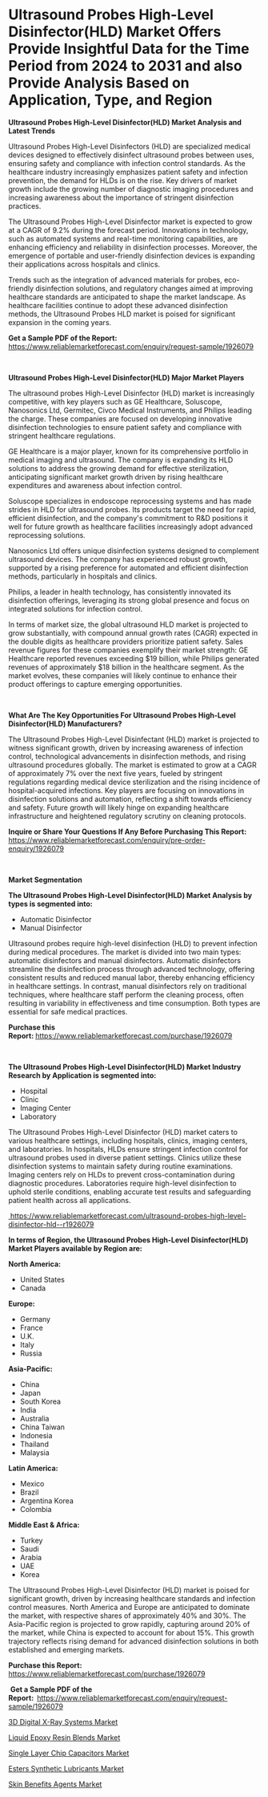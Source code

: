 <p><h1>Ultrasound Probes High-Level Disinfector(HLD) Market Offers Provide Insightful Data for the Time Period from 2024 to 2031 and also Provide Analysis Based on Application, Type, and Region</h1></p><p><strong>Ultrasound Probes High-Level Disinfector(HLD) Market Analysis and Latest Trends</strong></p>
<p><p>Ultrasound Probes High-Level Disinfectors (HLD) are specialized medical devices designed to effectively disinfect ultrasound probes between uses, ensuring safety and compliance with infection control standards. As the healthcare industry increasingly emphasizes patient safety and infection prevention, the demand for HLDs is on the rise. Key drivers of market growth include the growing number of diagnostic imaging procedures and increasing awareness about the importance of stringent disinfection practices.</p><p>The Ultrasound Probes High-Level Disinfector market is expected to grow at a CAGR of 9.2% during the forecast period. Innovations in technology, such as automated systems and real-time monitoring capabilities, are enhancing efficiency and reliability in disinfection processes. Moreover, the emergence of portable and user-friendly disinfection devices is expanding their applications across hospitals and clinics. </p><p>Trends such as the integration of advanced materials for probes, eco-friendly disinfection solutions, and regulatory changes aimed at improving healthcare standards are anticipated to shape the market landscape. As healthcare facilities continue to adopt these advanced disinfection methods, the Ultrasound Probes HLD market is poised for significant expansion in the coming years.</p></p>
<p><strong>Get a Sample PDF of the Report:&nbsp;</strong> <a href="https://www.reliablemarketforecast.com/enquiry/request-sample/1926079?utm_campaign=1771&utm_medium=2&utm_source=Github&utm_content=ia&utm_term=25102024&utm_id=ultrasound-probes-high-level-disinfectorhld">https://www.reliablemarketforecast.com/enquiry/request-sample/1926079</a></p>
<p>&nbsp;</p>
<p><strong>Ultrasound Probes High-Level Disinfector(HLD) Major Market Players</strong></p>
<p><p>The ultrasound probes High-Level Disinfector (HLD) market is increasingly competitive, with key players such as GE Healthcare, Soluscope, Nanosonics Ltd, Germitec, Civco Medical Instruments, and Philips leading the charge. These companies are focused on developing innovative disinfection technologies to ensure patient safety and compliance with stringent healthcare regulations.</p><p>GE Healthcare is a major player, known for its comprehensive portfolio in medical imaging and ultrasound. The company is expanding its HLD solutions to address the growing demand for effective sterilization, anticipating significant market growth driven by rising healthcare expenditures and awareness about infection control.</p><p>Soluscope specializes in endoscope reprocessing systems and has made strides in HLD for ultrasound probes. Its products target the need for rapid, efficient disinfection, and the company's commitment to R&D positions it well for future growth as healthcare facilities increasingly adopt advanced reprocessing solutions.</p><p>Nanosonics Ltd offers unique disinfection systems designed to complement ultrasound devices. The company has experienced robust growth, supported by a rising preference for automated and efficient disinfection methods, particularly in hospitals and clinics. </p><p>Philips, a leader in health technology, has consistently innovated its disinfection offerings, leveraging its strong global presence and focus on integrated solutions for infection control. </p><p>In terms of market size, the global ultrasound HLD market is projected to grow substantially, with compound annual growth rates (CAGR) expected in the double digits as healthcare providers prioritize patient safety. Sales revenue figures for these companies exemplify their market strength: GE Healthcare reported revenues exceeding $19 billion, while Philips generated revenues of approximately $18 billion in the healthcare segment. As the market evolves, these companies will likely continue to enhance their product offerings to capture emerging opportunities.</p></p>
<p>&nbsp;</p>
<p><strong>What Are The Key Opportunities For Ultrasound Probes High-Level Disinfector(HLD) Manufacturers?</strong></p>
<p><p>The Ultrasound Probes High-Level Disinfectant (HLD) market is projected to witness significant growth, driven by increasing awareness of infection control, technological advancements in disinfection methods, and rising ultrasound procedures globally. The market is estimated to grow at a CAGR of approximately 7% over the next five years, fueled by stringent regulations regarding medical device sterilization and the rising incidence of hospital-acquired infections. Key players are focusing on innovations in disinfection solutions and automation, reflecting a shift towards efficiency and safety. Future growth will likely hinge on expanding healthcare infrastructure and heightened regulatory scrutiny on cleaning protocols.</p></p>
<p><strong>Inquire or Share Your Questions If Any Before Purchasing This Report:</strong> <a href="https://www.reliablemarketforecast.com/enquiry/pre-order-enquiry/1926079?utm_campaign=1771&utm_medium=2&utm_source=Github&utm_content=ia&utm_term=25102024&utm_id=ultrasound-probes-high-level-disinfectorhld">https://www.reliablemarketforecast.com/enquiry/pre-order-enquiry/1926079</a></p>
<p>&nbsp;</p>
<p><strong>Market Segmentation</strong></p>
<p><strong>The Ultrasound Probes High-Level Disinfector(HLD) Market Analysis by types is segmented into:</strong></p>
<p><ul><li>Automatic Disinfector</li><li>Manual Disinfector</li></ul></p>
<p><p>Ultrasound probes require high-level disinfection (HLD) to prevent infection during medical procedures. The market is divided into two main types: automatic disinfectors and manual disinfectors. Automatic disinfectors streamline the disinfection process through advanced technology, offering consistent results and reduced manual labor, thereby enhancing efficiency in healthcare settings. In contrast, manual disinfectors rely on traditional techniques, where healthcare staff perform the cleaning process, often resulting in variability in effectiveness and time consumption. Both types are essential for safe medical practices.</p></p>
<p><strong>Purchase this Report:&nbsp;</strong><a href="https://www.reliablemarketforecast.com/purchase/1926079?utm_campaign=1771&utm_medium=2&utm_source=Github&utm_content=ia&utm_term=25102024&utm_id=ultrasound-probes-high-level-disinfectorhld">https://www.reliablemarketforecast.com/purchase/1926079</a></p>
<p>&nbsp;</p>
<p><strong>The Ultrasound Probes High-Level Disinfector(HLD) Market Industry Research by Application is segmented into:</strong></p>
<p><ul><li>Hospital</li><li>Clinic</li><li>Imaging Center</li><li>Laboratory</li></ul></p>
<p><p>The Ultrasound Probes High-Level Disinfector (HLD) market caters to various healthcare settings, including hospitals, clinics, imaging centers, and laboratories. In hospitals, HLDs ensure stringent infection control for ultrasound probes used in diverse patient settings. Clinics utilize these disinfection systems to maintain safety during routine examinations. Imaging centers rely on HLDs to prevent cross-contamination during diagnostic procedures. Laboratories require high-level disinfection to uphold sterile conditions, enabling accurate test results and safeguarding patient health across all applications.</p></p>
<p><a href="https://www.reliablemarketforecast.com/ultrasound-probes-high-level-disinfector-hld--r1926079?utm_campaign=1771&utm_medium=2&utm_source=Github&utm_content=ia&utm_term=25102024&utm_id=ultrasound-probes-high-level-disinfectorhld">&nbsp;https://www.reliablemarketforecast.com/ultrasound-probes-high-level-disinfector-hld--r1926079</a></p>
<p><strong>In terms of Region, the Ultrasound Probes High-Level Disinfector(HLD) Market Players available by Region are:</strong></p>
<p>
    <p> <strong> North America: </strong>
        <ul>
            <li>United States</li>
            <li>Canada</li>
        </ul>
        </p> 
    <p> <strong> Europe: </strong>
        <ul>
            <li>Germany</li>
            <li>France</li>
            <li>U.K.</li>
            <li>Italy</li>
            <li>Russia</li>
        </ul>
        </p> 
    <p> <strong> Asia-Pacific: </strong>
        <ul>
            <li>China</li>
            <li>Japan</li>
            <li>South Korea</li>
            <li>India</li>
            <li>Australia</li>
            <li>China Taiwan</li>
            <li>Indonesia</li>
            <li>Thailand</li>
            <li>Malaysia</li>
        </ul>
        </p> 
    <p> <strong> Latin America: </strong>
        <ul>
            <li>Mexico</li>
            <li>Brazil</li>
            <li>Argentina Korea</li>
            <li>Colombia</li>
        </ul>
        </p> 
    <p> <strong> Middle East & Africa: </strong>
        <ul>
            <li>Turkey</li>
            <li>Saudi</li>
            <li>Arabia</li>
            <li>UAE</li>
            <li>Korea</li>
        </ul>
    </p>
    </p>
<p><p>The Ultrasound Probes High-Level Disinfector (HLD) market is poised for significant growth, driven by increasing healthcare standards and infection control measures. North America and Europe are anticipated to dominate the market, with respective shares of approximately 40% and 30%. The Asia-Pacific region is projected to grow rapidly, capturing around 20% of the market, while China is expected to account for about 15%. This growth trajectory reflects rising demand for advanced disinfection solutions in both established and emerging markets.</p></p>
<p><strong>Purchase this Report: </strong><a href="https://www.reliablemarketforecast.com/purchase/1926079?utm_campaign=1771&utm_medium=2&utm_source=Github&utm_content=ia&utm_term=25102024&utm_id=ultrasound-probes-high-level-disinfectorhld">https://www.reliablemarketforecast.com/purchase/1926079</a></p>
<p>&nbsp;<strong>Get a Sample PDF of the Report:&nbsp;&nbsp;</strong><a href="https://www.reliablemarketforecast.com/enquiry/request-sample/1926079?utm_campaign=1771&utm_medium=2&utm_source=Github&utm_content=ia&utm_term=25102024&utm_id=ultrasound-probes-high-level-disinfectorhld">https://www.reliablemarketforecast.com/enquiry/request-sample/1926079</a></p>
<p><strong></strong></p>
<p><p><a href="https://github.com/NasrinKhan99/Market-Research-Report-List-1/blob/main/3d-digital-x-ray-systems-market.md?utm_campaign=1771&utm_medium=2&utm_source=Github&utm_content=ia&utm_term=25102024&utm_id=ultrasound-probes-high-level-disinfectorhld">3D Digital X-Ray Systems Market</a></p><p><a href="https://www.linkedin.com/pulse/booming-liquid-epoxy-resin-blends-market-sector-analysis-growth-8eqof?utm_campaign=1771&utm_medium=2&utm_source=Github&utm_content=ia&utm_term=25102024&utm_id=ultrasound-probes-high-level-disinfectorhld">Liquid Epoxy Resin Blends Market</a></p><p><a href="https://www.linkedin.com/pulse/top-trends-transforming-single-layer-chip-capacitors-market-mk0rf?utm_campaign=1771&utm_medium=2&utm_source=Github&utm_content=ia&utm_term=25102024&utm_id=ultrasound-probes-high-level-disinfectorhld">Single Layer Chip Capacitors Market</a></p><p><a href="https://www.linkedin.com/pulse/esters-synthetic-lubricants-market-segmentation-geographical-0uj9f?utm_campaign=1771&utm_medium=2&utm_source=Github&utm_content=ia&utm_term=25102024&utm_id=ultrasound-probes-high-level-disinfectorhld">Esters Synthetic Lubricants Market</a></p><p><a href="https://www.linkedin.com/pulse/skin-benefits-agents-market-evolution-regional-adaptations-osqcf?utm_campaign=1771&utm_medium=2&utm_source=Github&utm_content=ia&utm_term=25102024&utm_id=ultrasound-probes-high-level-disinfectorhld">Skin Benefits Agents Market</a></p></p>